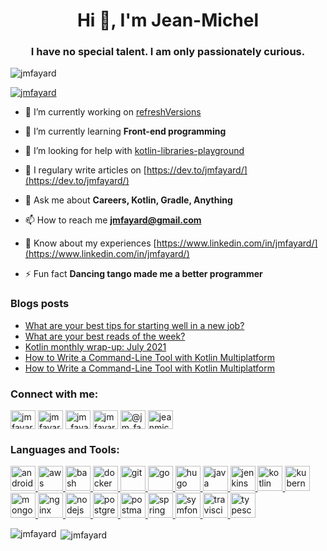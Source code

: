 <h1 align="center">Hi 👋, I'm Jean-Michel</h1>
<h3 align="center">I have no special talent. I am only passionately curious.</h3>

<p align="left"> <img src="https://komarev.com/ghpvc/?username=jmfayard&label=Profile%20views&color=0e75b6&style=flat" alt="jmfayard" /> </p>

<p align="left"> <a href="https://github.com/ryo-ma/github-profile-trophy"><img src="https://github-profile-trophy.vercel.app/?username=jmfayard" alt="jmfayard" /></a> </p>

- 🔭 I’m currently working on [refreshVersions](https://github.com/jmfayard/refreshVersions)

- 🌱 I’m currently learning **Front-end programming**

- 🤝 I’m looking for help with [kotlin-libraries-playground](https://github.com/LouisCAD/kotlin-libraries-playground)

- 📝 I regulary write articles on [https://dev.to/jmfayard/](https://dev.to/jmfayard/)

- 💬 Ask me about **Careers, Kotlin, Gradle, Anything**

- 📫 How to reach me **jmfayard@gmail.com**

- 📄 Know about my experiences [https://www.linkedin.com/in/jmfayard/](https://www.linkedin.com/in/jmfayard/)

- ⚡ Fun fact **Dancing tango made me a better programmer**

### Blogs posts
<!-- BLOG-POST-LIST:START -->
- [What are your best tips for starting well in a new job?](https://dev.to/jmfayard/what-are-your-best-tips-for-starting-well-in-a-new-job-fkf)
- [What are your best reads of the week?](https://dev.to/jmfayard/what-are-your-best-reads-of-the-week-17je)
- [Kotlin monthly wrap-up: July 2021](https://dev.to/jmfayard/kotlin-monthly-wrap-up-july-2021-53l9)
- [How to Write a Command-Line Tool with Kotlin Multiplatform](https://proandroiddev.com/how-to-write-a-command-line-tool-with-kotlin-multiplatform-b598247fe880?source=rss-63841d68fa9e------2)
- [How to Write a Command-Line Tool with Kotlin Multiplatform](https://dev.to/jmfayard/how-to-write-a-command-line-tool-with-kotlin-multiplatform-45g2)
<!-- BLOG-POST-LIST:END -->

<h3 align="left">Connect with me:</h3>
<p align="left">
<a href="https://codepen.io/jmfayard" target="blank"><img align="center" src="https://cdn.jsdelivr.net/npm/simple-icons@3.0.1/icons/codepen.svg" alt="jmfayard" height="30" width="40" /></a>
<a href="https://dev.to/jmfayard" target="blank"><img align="center" src="https://cdn.jsdelivr.net/npm/simple-icons@3.0.1/icons/dev-dot-to.svg" alt="jmfayard" height="30" width="40" /></a>
<a href="https://twitter.com/jm_fayard" target="blank"><img align="center" src="https://cdn.jsdelivr.net/npm/simple-icons@3.0.1/icons/twitter.svg" alt="jm_fayard" height="30" width="40" /></a>
<a href="https://linkedin.com/in/jmfayard" target="blank"><img align="center" src="https://cdn.jsdelivr.net/npm/simple-icons@3.0.1/icons/linkedin.svg" alt="jmfayard" height="30" width="40" /></a>
<a href="https://medium.com/@jm_fayard" target="blank"><img align="center" src="https://cdn.jsdelivr.net/npm/simple-icons@3.0.1/icons/medium.svg" alt="@jm_fayard" height="30" width="40" /></a>
<a href="https://www.youtube.com/c/jeanmichelfayard" target="blank"><img align="center" src="https://cdn.jsdelivr.net/npm/simple-icons@3.0.1/icons/youtube.svg" alt="jeanmichelfayard" height="30" width="40" /></a>
</p>

<h3 align="left">Languages and Tools:</h3>
<p align="left"> <a href="https://developer.android.com" target="_blank"> <img src="https://devicons.github.io/devicon/devicon.git/icons/android/android-original-wordmark.svg" alt="android" width="40" height="40"/> </a> <a href="https://aws.amazon.com" target="_blank"> <img src="https://devicons.github.io/devicon/devicon.git/icons/amazonwebservices/amazonwebservices-original-wordmark.svg" alt="aws" width="40" height="40"/> </a> <a href="https://www.gnu.org/software/bash/" target="_blank"> <img src="https://www.vectorlogo.zone/logos/gnu_bash/gnu_bash-icon.svg" alt="bash" width="40" height="40"/> </a> <a href="https://www.docker.com/" target="_blank"> <img src="https://devicons.github.io/devicon/devicon.git/icons/docker/docker-original-wordmark.svg" alt="docker" width="40" height="40"/> </a> <a href="https://git-scm.com/" target="_blank"> <img src="https://www.vectorlogo.zone/logos/git-scm/git-scm-icon.svg" alt="git" width="40" height="40"/> </a> <a href="https://golang.org" target="_blank"> <img src="https://devicons.github.io/devicon/devicon.git/icons/go/go-original.svg" alt="go" width="40" height="40"/> </a> <a href="https://gohugo.io/" target="_blank"> <img src="https://api.iconify.design/logos-hugo.svg" alt="hugo" width="40" height="40"/> </a> <a href="https://www.java.com" target="_blank"> <img src="https://devicons.github.io/devicon/devicon.git/icons/java/java-original-wordmark.svg" alt="java" width="40" height="40"/> </a> <a href="https://www.jenkins.io" target="_blank"> <img src="https://www.vectorlogo.zone/logos/jenkins/jenkins-icon.svg" alt="jenkins" width="40" height="40"/> </a> <a href="https://kotlinlang.org" target="_blank"> <img src="https://www.vectorlogo.zone/logos/kotlinlang/kotlinlang-icon.svg" alt="kotlin" width="40" height="40"/> </a> <a href="https://kubernetes.io" target="_blank"> <img src="https://www.vectorlogo.zone/logos/kubernetes/kubernetes-icon.svg" alt="kubernetes" width="40" height="40"/> </a> <a href="https://www.mongodb.com/" target="_blank"> <img src="https://devicons.github.io/devicon/devicon.git/icons/mongodb/mongodb-original-wordmark.svg" alt="mongodb" width="40" height="40"/> </a> <a href="https://www.nginx.com" target="_blank"> <img src="https://devicons.github.io/devicon/devicon.git/icons/nginx/nginx-original.svg" alt="nginx" width="40" height="40"/> </a> <a href="https://nodejs.org" target="_blank"> <img src="https://devicons.github.io/devicon/devicon.git/icons/nodejs/nodejs-original-wordmark.svg" alt="nodejs" width="40" height="40"/> </a> <a href="https://www.postgresql.org" target="_blank"> <img src="https://devicons.github.io/devicon/devicon.git/icons/postgresql/postgresql-original-wordmark.svg" alt="postgresql" width="40" height="40"/> </a> <a href="https://postman.com" target="_blank"> <img src="https://www.vectorlogo.zone/logos/getpostman/getpostman-icon.svg" alt="postman" width="40" height="40"/> </a> <a href="https://spring.io/" target="_blank"> <img src="https://www.vectorlogo.zone/logos/springio/springio-icon.svg" alt="spring" width="40" height="40"/> </a> <a href="https://symfony.com" target="_blank"> <img src="https://symfony.com/logos/symfony_black_03.svg" alt="symfony" width="40" height="40"/> </a> <a href="https://travis-ci.org" target="_blank"> <img src="https://www.vectorlogo.zone/logos/travis-ci/travis-ci-icon.svg" alt="travisci" width="40" height="40"/> </a> <a href="https://www.typescriptlang.org/" target="_blank"> <img src="https://devicons.github.io/devicon/devicon.git/icons/typescript/typescript-original.svg" alt="typescript" width="40" height="40"/> </a> </p>

<p><img align="left" src="https://github-readme-stats.vercel.app/api/top-langs?username=jmfayard&show_icons=true&locale=en&layout=compact" alt="jmfayard" /></p>

<p>&nbsp;<img align="center" src="https://github-readme-stats.vercel.app/api?username=jmfayard&show_icons=true&locale=en" alt="jmfayard" /></p>


